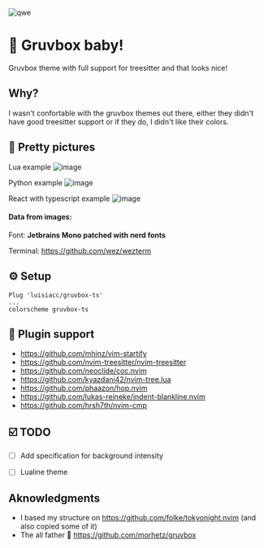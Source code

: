 ![qwe](https://user-images.githubusercontent.com/31720261/147401091-2dfe5af9-1984-4470-8394-243953268dc5.png)

# 🎄 Gruvbox baby!

Gruvbox theme with full support for treesitter and that looks nice!


## Why?

I wasn't confortable with the gruvbox themes out there, either they didn't have good treesitter support or if they do, I
didn't like their colors.

## 📸 Pretty pictures

Lua example
![image](https://user-images.githubusercontent.com/31720261/147399333-5dc8d3dc-b382-4f13-a047-fb99298af028.png)

Python example
![image](https://user-images.githubusercontent.com/31720261/147399558-bf00b60a-aea9-46f7-a823-fc760cda05be.png)

React with typescript example
![image](https://user-images.githubusercontent.com/31720261/147399581-66030749-3fa2-466d-aa8a-e79b6181185c.png)

#### Data from images:

Font: **Jetbrains Mono patched with nerd fonts**

Terminal: https://github.com/wez/wezterm

## ⚙️  Setup
```viml
Plug 'luisiacc/gruvbox-ts'
...
colorscheme gruvbox-ts
```

## 🔌 Plugin support

- https://github.com/mhinz/vim-startify
- https://github.com/nvim-treesitter/nvim-treesitter
- https://github.com/neoclide/coc.nvim
- https://github.com/kyazdani42/nvim-tree.lua
- https://github.com/phaazon/hop.nvim
- https://github.com/lukas-reineke/indent-blankline.nvim
- https://github.com/hrsh7th/nvim-cmp

## ☑️  TODO

- [ ] Add specification for background intensity
- [ ] Lualine theme


## Aknowledgments

- I based my structure on https://github.com/folke/tokyonight.nvim (and also copied some of it)
- The all father 👴 https://github.com/morhetz/gruvbox
